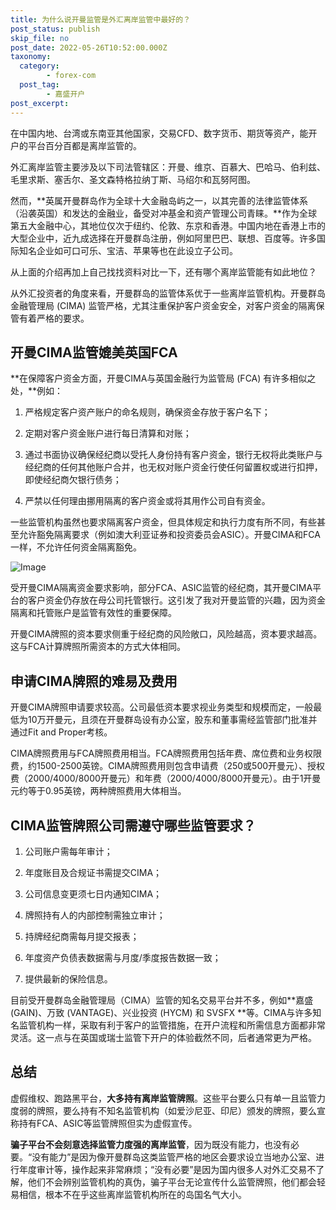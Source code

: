 ```yaml
---
title: 为什么说开曼监管是外汇离岸监管中最好的？
post_status: publish
skip_file: no
post_date: 2022-05-26T10:52:00.000Z
taxonomy:
  category:
        - forex-com
  post_tag:
        - 嘉盛开户
post_excerpt: 
---
```

在中国内地、台湾或东南亚其他国家，交易CFD、数字货币、期货等资产，能开户的平台百分百都是离岸监管的。

外汇离岸监管主要涉及以下司法管辖区：开曼、维京、百慕大、巴哈马、伯利兹、毛里求斯、塞舌尔、圣文森特格拉纳丁斯、马绍尔和瓦努阿图。

然而，**英属开曼群岛作为全球十大金融岛屿之一，以其完善的法律监管体系（沿袭英国）和发达的金融业，备受对冲基金和资产管理公司青睐。**作为全球第五大金融中心，其地位仅次于纽约、伦敦、东京和香港。中国内地在香港上市的大型企业中，近九成选择在开曼群岛注册，例如阿里巴巴、联想、百度等。许多国际知名企业如可口可乐、宝洁、苹果等也在此设立子公司。

从上面的介绍再加上自己找找资料对比一下，还有哪个离岸监管能有如此地位？

从外汇投资者的角度来看，开曼群岛的监管体系优于一些离岸监管机构。开曼群岛金融管理局 (CIMA) 监管严格，尤其注重保护客户资金安全，对客户资金的隔离保管有着严格的要求。

## 开曼CIMA监管媲美英国FCA

**在保障客户资金方面，开曼CIMA与英国金融行为监管局 (FCA) 有许多相似之处，**例如：

1. 严格规定客户资产账户的命名规则，确保资金存放于客户名下；

1. 定期对客户资金账户进行每日清算和对账；

1. 通过书面协议确保经纪商以受托人身份持有客户资金，银行无权将此类账户与经纪商的任何其他账户合并，也无权对账户资金行使任何留置权或进行扣押，即使经纪商欠银行债务；

1. 严禁以任何理由挪用隔离的客户资金或将其用作公司自有资金。

一些监管机构虽然也要求隔离客户资金，但具体规定和执行力度有所不同，有些甚至允许豁免隔离要求（例如澳大利亚证券和投资委员会ASIC）。开曼CIMA和FCA一样，不允许任何资金隔离豁免。

![Image](https://prod-files-secure.s3.us-west-2.amazonaws.com/39ed1227-6d7d-4570-be36-9ccd4a2c4241/bd849744-3fcb-4a37-8312-357962c8f065/image.png?X-Amz-Algorithm=AWS4-HMAC-SHA256&X-Amz-Content-Sha256=UNSIGNED-PAYLOAD&X-Amz-Credential=ASIAZI2LB466V4OMAEBO%2F20250603%2Fus-west-2%2Fs3%2Faws4_request&X-Amz-Date=20250603T221353Z&X-Amz-Expires=3600&X-Amz-Security-Token=IQoJb3JpZ2luX2VjEEYaCXVzLXdlc3QtMiJHMEUCIGbqJQz%2Bb4TOeev6%2BEYyUB7W42Wrjs%2FHfFX1iW3isHDdAiEAlqMhP8vQ5FLqyoQAyVH7VKTZnUgduX3QbZzGHRwbawQq%2FwMIHxAAGgw2Mzc0MjMxODM4MDUiDIHw0pGpU%2FjGdXRR4yrcAyfElwgHbf2muLOfKWeWDGEcLgRq8tcEFm8BVTFKSjZtvS6U%2BO%2FjNcgo062whpYoaAFCbY5PBk03EAOX39DNB%2F9KBzY%2FY63Sw9%2BZbISsEBnGwvkgBfb7NZtRLtYPzBV0VRyeMyLtIOJUO7yg2sYJKXlLOfp8coaU1PMEQCGDy%2F8adDTegkie22jTscOyEkFYf%2BwhL4imWiSN1x5aZsaueJmFmaNvVn%2Fiw5s1wbRhXQsOZwMikb131W5W3uWOF%2FrtpgQ0ek1yQjBBBHd8JfMBiBeWe4EJgYgeAMgimUZKBGvUdiUj7hL9Tgv2HX0rak%2B3g92V2fsK1njk56t61HS1THg1gXRlMeriDtkB6%2BH5dPaKcz2ZzBSxvs44MpnXvpNmhmGExqoePbB3qZRxT36XXTeDLfqanRSdPIWnAxaWDwNdV6tjYGjEcQVFZ%2F78eyP5niiWUvTxZnnPNYCDFKbBd4UqarHwL8rMbcZaTbLKM4d%2FZqJf0MtVyXUXGyjYW2bdtM1KpAJWgskWLvPn9CrOpgbtcHJt9KUwG3QFXm9d9O49zgt5HaQLs2X4x1Psh47s5wP64NE%2FD%2FazEnvYqTlhmtp5s5Lrj9Zfdju5UTS5%2FcPfL7y0KuafqiQqOce4MO7c%2FcEGOqUBPLT5womMxN%2FRxViovJwRYTnJp%2FeLiDLeIeM6NTViQRIfbLt5ItYyEDJTiXy37QvawkoRb3Ee44IfAqiUOYqs9MBrZ9nfyxqtIdC3UdnYWvVKb0eVmfAiPQvtPuqOANP1LadfZp0gwbenlN0MxmJJ8oqU%2BtPU2%2F7Tu7QH8mVVWQX%2FafaDGKkqE5l7mGI4tzfpuGR7xmCMGm4%2FJiU6jrenHAmlRPNq&X-Amz-Signature=c6a534f21abab833c89fe8c5f0f106b20a9fd612dd44430ff5ba1f9b813b5c73&X-Amz-SignedHeaders=host&x-id=GetObject)

受开曼CIMA隔离资金要求影响，部分FCA、ASIC监管的经纪商，其开曼CIMA平台的客户资金仍存放在母公司托管银行。这引发了我对开曼监管的兴趣，因为资金隔离和托管账户是监管有效性的重要保障。

开曼CIMA牌照的资本要求侧重于经纪商的风险敞口，风险越高，资本要求越高。这与FCA计算牌照所需资本的方式大体相同。

## **申请CIMA牌照的难易及费用**

开曼CIMA牌照申请要求较高。公司最低资本要求视业务类型和规模而定，一般最低为10万开曼元，且须在开曼群岛设有办公室，股东和董事需经监管部门批准并通过Fit and Proper考核。

CIMA牌照费用与FCA牌照费用相当。FCA牌照费用包括年费、席位费和业务权限费，约1500-2500英镑。CIMA牌照费用则包含申请费（250或500开曼元）、授权费（2000/4000/8000开曼元）和年费（2000/4000/8000开曼元）。由于1开曼元约等于0.95英镑，两种牌照费用大体相当。

## CIMA监管牌照公司需遵守哪些监管要求？

1. 公司账户需每年审计；

1. 年度账目及合规证书需提交CIMA；

1. 公司信息变更须七日内通知CIMA；

1. 牌照持有人的内部控制需独立审计；

1. 持牌经纪商需每月提交报表；

1. 年度资产负债表数据需与月度/季度报告数据一致；

1. 提供最新的保险信息。

目前受开曼群岛金融管理局（CIMA）监管的知名交易平台并不多，例如**嘉盛 (GAIN)、万致 (VANTAGE)、兴业投资 (HYCM) 和 SVSFX **等。CIMA与许多知名监管机构一样，采取有利于客户的监管措施，在开户流程和所需信息方面都非常灵活。这一点与在英国或瑞士监管下开户的体验截然不同，后者通常更为严格。

## 总结

虚假维权、跑路黑平台，**大多持有离岸监管牌照**。这些平台要么只有单一且监管力度弱的牌照，要么持有不知名监管机构（如爱沙尼亚、印尼）颁发的牌照，要么宣称持有FCA、ASIC等监管牌照但实为虚假宣传。

**骗子平台不会刻意选择监管力度强的离岸监管**，因为既没有能力，也没有必要。“没有能力”是因为像开曼群岛这类监管严格的地区会要求设立当地办公室、进行年度审计等，操作起来非常麻烦；“没有必要”是因为国内很多人对外汇交易不了解，他们不会辨别监管机构的真伪，骗子平台无论宣传什么监管牌照，他们都会轻易相信，根本不在乎这些离岸监管机构所在的岛国名气大小。